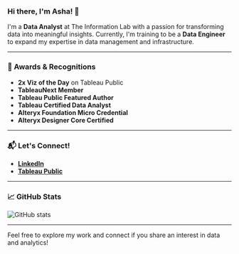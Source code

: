 ### Hi there, I'm Asha! 👋

I'm a **Data Analyst** at The Information Lab with a passion for transforming data into meaningful insights. Currently, I'm training to be a **Data Engineer** to expand my expertise in data management and infrastructure.

---

### 🌟 Awards & Recognitions

- **2x Viz of the Day** on Tableau Public
- **TableauNext Member**
- **Tableau Public Featured Author**
- **Tableau Certified Data Analyst**
- **Alteryx Foundation Micro Credential**
- **Alteryx Designer Core Certified**

---

### 📬 Let's Connect!

- **[LinkedIn](https://www.linkedin.com/in/asha-m-daniels/)**
- **[Tableau Public](https://public.tableau.com/app/profile/asha4359/vizzes)**

---

### 📈 GitHub Stats

![GitHub stats](https://github-readme-stats.vercel.app/api?username=AshaDaniels&show_icons=true&theme=default)

---

Feel free to explore my work and connect if you share an interest in data and analytics!
